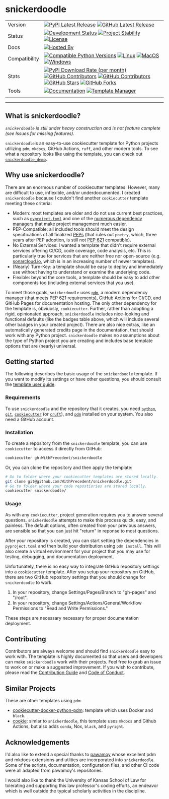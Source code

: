 # snickerdoodle

| | |
| --- | --- |
| Version | [![PyPI Latest Release](https://img.shields.io/pypi/v/snickerdoodle.svg?style=for-the-badge&label=pypi&logo=PyPI&color=darkorange)](https://pypi.org/project/snickerdoodle/) [![GitHub Latest Release](https://img.shields.io/github/tag/withprecedent/snickerdoodle?style=for-the-badge&label=branch&logo=github&color=navy)](https://github.com/withprecedent/snickerdoodle/graphs/tags) 
| Status | [![Development Status](https://img.shields.io/badge/Development-Active-Green?style=for-the-badge&logo=git)](https://www.repostatus.org/#active) [![Project Stability](https://img.shields.io/badge/stability-beta-firebrick?style=for-the-badge&logo=git)](https://www.repostatus.org/#active) [![License](https://img.shields.io/badge/License-Apache_2.0-blue.svg?style=for-the-badge&logo=apache&color=goldenrod)](https://opensource.org/licenses/Apache-2.0)
| Docs | [![Hosted By](https://img.shields.io/badge/hosted_by-github_pages-blue?style=for-the-badge&logo=github&color=navy)](https://withprecedent.github.io/snickerdoodle)
| Compatibility | [![Compatible Python Versions](https://img.shields.io/pypi/pyversions/snickerdoodle?style=for-the-badge&logo=python&color=darkorange)](https://pypi.python.org/pypi/snickerdoodle/) [![Linux](https://img.shields.io/badge/linux-maroon?style=for-the-badge&logo=linux&labelColor=gray)](https://www.linux.org/) [![MacOS](https://img.shields.io/badge/macos-yellow?style=for-the-badge&logo=apple&labelColor=gray)](https://www.apple.com/macos/) [![Windows](https://img.shields.io/badge/windows-blue?style=for-the-badge&logo=windows&labelColor=gray)](https://www.microsoft.com/en-us/windows?r=1)
| Stats | [![PyPI Download Rate (per month)](https://img.shields.io/pypi/dm/snickerdoodle?style=for-the-badge&logo=pypi&color=darkorange)](https://pypi.org/project/snickerdoodle) [![GitHub Contributors](https://img.shields.io/github/contributors/withprecedent/snickerdoodle?style=for-the-badge&label=contributors&logo=github&color=darksalmon)](https://github.com/withprecedent/snickerdoodle/graphs/contributors) [![GitHub Contributors](https://img.shields.io/github/issues/withprecedent/snickerdoodle?style=for-the-badge&label=issues&logo=github&color=deeppink)](https://github.com/withprecedent/snickerdoodle/graphs/contributors) [![GitHub Stars](https://img.shields.io/github/stars/withprecedent/snickerdoodle?style=for-the-badge&label=Stars&logo=github&color=firebrick)](https://github.com/withprecedent/snickerdoodle/stargazers) [![GitHub Forks](https://img.shields.io/github/forks/withprecedent/snickerdoodle?style=for-the-badge&label=forks&logo=github&color=coral)](https://github.com/withprecedent/snickerdoodle/forks)
| Tools | [![Documentation](https://img.shields.io/badge/mkdocs-magenta?style=for-the-badge&logo=markdown&labelColor=gray)](https://squidfunk.github.io/mkdocs-material/) [![Template Manager](https://img.shields.io/badge/cookiecutter-brown?style=for-the-badge&logo=cookiecutter&labelColor=gray)](https://www.cookiecutter.io/)
| | |

-----

## What is snickerdoodle?

*`snickerdoodle` is still under heavy construction and is not feature complete (see Issues for missing features).*

`snickerdoodle`is an easy-to-use cookiecutter template for Python projects utilizing `pdm`, `mkdocs`, GitHub Actions, `ruff`, and other modern tools. To see what a repository looks like using the template, you can check out [`snickerdoodle_demo`](https://github.com/withprecedent/snickerdoodle_demo).

## Why use snickerdoodle?

There are an enormous number of cookiecutter templates. However, many are difficult to use, inflexible, and/or underdocumented. I created `snickerdoodle` because I couldn't find another `cookiecutter` template meeting these criteria:

* Modern: most templates are older and do not use current best practices, such as [`pyproject.toml`](https://peps.python.org/pep-0621/) and one of the [numerous dependency managers](https://jairoandres.com/management-dependencies-in-python/) that make project management much easier.
* PEP-Compatible: all included tools should meet the design specifications of all finalized [PEPs](https://peps.python.org/pep-0001/) (that rules out `poetry`, which, three years after PEP adoption, is still not [PEP 621](https://peps.python.org/pep-0621/) compatible).
* No External Services: I wanted a template that didn't require external services offering CI/CD, code coverage, code analysis, etc. This is particularly true for services that are neither free nor open-source (e.g. [sonarcloud.io](https://www.sonarsource.com/products/sonarcloud/), which is in an increasing number of newer templates).
* (Nearly) Turn-Key: a template should be easy to deploy and immediately use without having to understand or examine the underlying code.
* Flexible: beyond the core tools, a template should be easy to add other components too (including external services that you use).

To meet those goals, `snickerdoodle` uses [`pdm`](https://pdm.fming.dev/latest/), a modern dependency manager (that meets PEP 621 requirements), GitHub Actions for CI/CD, and GitHub Pages for documentation hosting. The only other dependency for the template is, obviuosly, `cookiecutter`. Further, rather than adopting a rigid, opinionated approach, `snickerdoodle` includes nice-looking and functional defaults (like the badges table above, which will include several other badges in your created project). There are also nice extras, like an automatically generated credits page in the documentation, that should work with any Python project. `snickerdoodle`  makes no assumptions about the type of Python project you are creating and includes base template options that are (nearly) universal.

## Getting started

The following describes the basic usage of the `snickerdoodle` template. If you want to modify its settings or have other questions, you should consult the [template user guide](https://withprecedent.github.io/snickerdoodle/guide/).

### Requirements

To use `snickerdoodle` and the repository that it creates, you need [`python`](https://www.python.org/), [`git`](https://git-scm.com/), [`cookiecutter`](https://www.cookiecutter.io/) (or [`cruft`](https://github.com/cruft/cruft)), and [`pdm`](https://pdm.fming.dev/latest/) installed on your system. You also need a GitHub account.

### Installation

To create a repository from the `snickerdoodle` template, you can use `cookiecutter` to access it directly from GitHub:

```sh
cookiecutter gh:WithPrecedent/snickerdoodle
```

Or, you can clone the repository and then apply the template:

```sh
# Go to folder where your cookiecutter templates are stored locally.
git clone git@github.com:WithPrecedent/snickerdoodle.git
# Go to folder where your code repostiories are stored locally.
cookiecutter snickerdoodle/
```

### Usage

As with any `cookiecutter`, project generation requires you to answer several questions. `snickerdoodle` attempts to make this process quick, easy, and painless. The default options, often created from your previous answers, are sensible so that you can just hit "return" in reponse to most questions.

After your repository is created, you can start setting the dependencies in `pyproject.toml` and then build your distribution using `pdm install`. This will also create a virtual environment for your project that you may use for testing, debugging, and documentation deployment.

Unfortunately, there is no easy way to integrate GitHub repository settings into a `cookiecutter` template. After you setup your repository on GitHub, there are two GitHub repository settings that you should change for `snickerdoodle` to work.

1. In your repository, change Settings/Pages/Branch to "gh-pages" and "/root".
2. In your repository, change Settings/Actions/General/Workflow Permissions to "Read and Write Permissions."

These steps are necessary necessary for proper documentation deployment.

## Contributing

Contributors are always welcome and should find `snickerdoodle` easy to work with. The template is highly documented so that users and developers can make `snickerdoodle` work with their projects. Feel free to grab an issue to work on or make a suggested improvement. If you wish to contribute, please read the [Contribution Guide](./contributing.md) and [Code of Conduct](./code_of_conduct.md).

## Similar Projects

These are other templates using `pdm`:

* [cookiecutter-docker-python-pdm](https://github.com/mnako/cookiecutter-docker-python-pdm): template which uses Docker and `black`.
* [cookie](https://github.com/chris-santiago/cookie): simlar to `snickerdoodle`, this template uses `mkdocs` and Github Actions, but also adds `conda`, Nox, `black`, and `pyright`.

## Acknowledgements

I'd also like to extend a special thanks to [pawamoy](https://github.com/pawamoy) whose excellent pdm and mkdocs extensions and utlities are incorporated into `snickerdoodle`. Some of the scripts, documentation, configuration files, and other CI code were all adapted from pawamoy's repositories.

I would also like to thank the University of Kansas School of Law for tolerating and supporting this law professor's coding efforts, an endeavor which is well outside the typical scholarly activities in the discipline.
